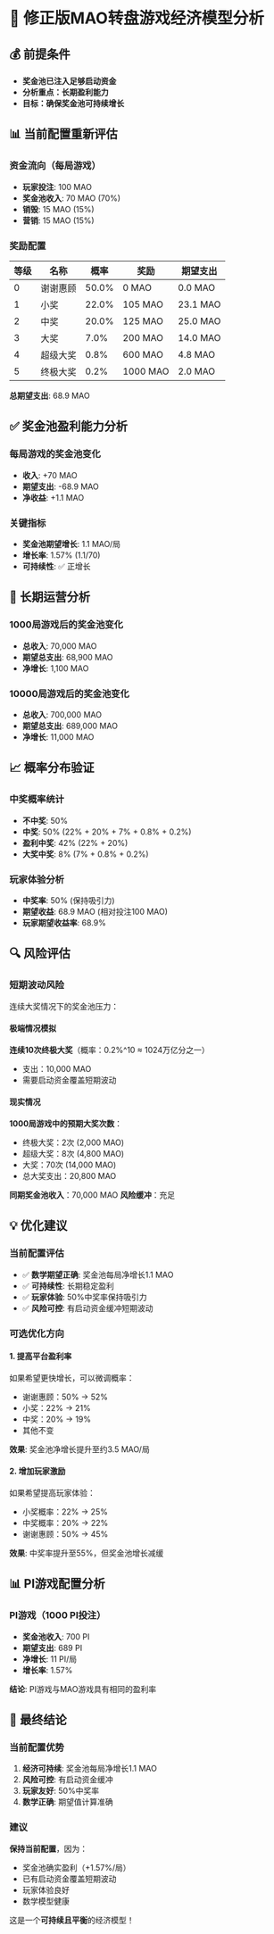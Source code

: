 # 🏦 修正版MAO转盘游戏经济模型分析

## 💰 前提条件
- **奖金池已注入足够启动资金**
- **分析重点：长期盈利能力**
- **目标：确保奖金池可持续增长**

## 📊 当前配置重新评估

### 资金流向（每局游戏）
- **玩家投注**: 100 MAO
- **奖金池收入**: 70 MAO (70%)
- **销毁**: 15 MAO (15%)
- **营销**: 15 MAO (15%)

### 奖励配置
| 等级 | 名称 | 概率 | 奖励 | 期望支出 |
|------|------|------|------|----------|
| 0 | 谢谢惠顾 | 50.0% | 0 MAO | 0.0 MAO |
| 1 | 小奖 | 22.0% | 105 MAO | 23.1 MAO |
| 2 | 中奖 | 20.0% | 125 MAO | 25.0 MAO |
| 3 | 大奖 | 7.0% | 200 MAO | 14.0 MAO |
| 4 | 超级大奖 | 0.8% | 600 MAO | 4.8 MAO |
| 5 | 终极大奖 | 0.2% | 1000 MAO | 2.0 MAO |

**总期望支出**: 68.9 MAO

## ✅ 奖金池盈利能力分析

### 每局游戏的奖金池变化
- **收入**: +70 MAO
- **期望支出**: -68.9 MAO
- **净收益**: +1.1 MAO

### 关键指标
- **奖金池期望增长**: 1.1 MAO/局
- **增长率**: 1.57% (1.1/70)
- **可持续性**: ✅ 正增长

## 🎯 长期运营分析

### 1000局游戏后的奖金池变化
- **总收入**: 70,000 MAO
- **期望总支出**: 68,900 MAO
- **净增长**: 1,100 MAO

### 10000局游戏后的奖金池变化
- **总收入**: 700,000 MAO
- **期望总支出**: 689,000 MAO
- **净增长**: 11,000 MAO

## 📈 概率分布验证

### 中奖概率统计
- **不中奖**: 50%
- **中奖**: 50% (22% + 20% + 7% + 0.8% + 0.2%)
- **盈利中奖**: 42% (22% + 20%)
- **大奖中奖**: 8% (7% + 0.8% + 0.2%)

### 玩家体验分析
- **中奖率**: 50% (保持吸引力)
- **期望收益**: 68.9 MAO (相对投注100 MAO)
- **玩家期望收益率**: 68.9%

## 🔍 风险评估

### 短期波动风险
连续大奖情况下的奖金池压力：

#### 极端情况模拟
**连续10次终极大奖**（概率：0.2%^10 ≈ 1024万亿分之一）
- 支出：10,000 MAO
- 需要启动资金覆盖短期波动

#### 现实情况
**1000局游戏中的预期大奖次数**：
- 终极大奖：2次 (2,000 MAO)
- 超级大奖：8次 (4,800 MAO)
- 大奖：70次 (14,000 MAO)
- 总大奖支出：20,800 MAO

**同期奖金池收入**：70,000 MAO
**风险缓冲**：充足

## 💡 优化建议

### 当前配置评估
- ✅ **数学期望正确**: 奖金池每局净增长1.1 MAO
- ✅ **可持续性**: 长期稳定盈利
- ✅ **玩家体验**: 50%中奖率保持吸引力
- ✅ **风险可控**: 有启动资金缓冲短期波动

### 可选优化方向

#### 1. 提高平台盈利率
如果希望更快增长，可以微调概率：
- 谢谢惠顾：50% → 52%
- 小奖：22% → 21%
- 中奖：20% → 19%
- 其他不变

**效果**: 奖金池净增长提升至约3.5 MAO/局

#### 2. 增加玩家激励
如果希望提高玩家体验：
- 小奖概率：22% → 25%
- 中奖概率：20% → 22%
- 谢谢惠顾：50% → 45%

**效果**: 中奖率提升至55%，但奖金池增长减缓

## 📊 PI游戏配置分析

### PI游戏（1000 PI投注）
- **奖金池收入**: 700 PI
- **期望支出**: 689 PI
- **净增长**: 11 PI/局
- **增长率**: 1.57%

**结论**: PI游戏与MAO游戏具有相同的盈利率

## 🎉 最终结论

### 当前配置优势
1. **经济可持续**: 奖金池每局净增长1.1 MAO
2. **风险可控**: 有启动资金缓冲
3. **玩家友好**: 50%中奖率
4. **数学正确**: 期望值计算准确

### 建议
**保持当前配置**，因为：
- 奖金池确实盈利（+1.57%/局）
- 已有启动资金覆盖短期波动
- 玩家体验良好
- 数学模型健康

这是一个**可持续且平衡**的经济模型！ 